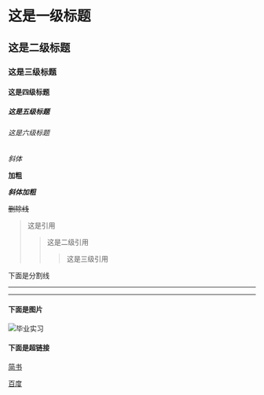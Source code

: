 # 这是一级标题

## 这是二级标题

### 这是三级标题

#### 这是四级标题

##### 这是五级标题

###### 这是六级标题



*斜体*

**加粗**

***斜体加粗***

~~删除线~~

> 这是引用
>
> > 这是二级引用
> >
> > > 这是三级引用

下面是分割线

---------------------

***********************

#### 下面是图片

![毕业实习](D:\回忆\本科照片\P80605-224412.jpg)





#### 下面是超链接

[简书](http://jianshu.com)

[百度](http://baidu.com)

